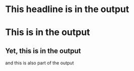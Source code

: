 # This headline is in the output
# This is in the output
## Yet, this is in the output
and this is also part of the output
